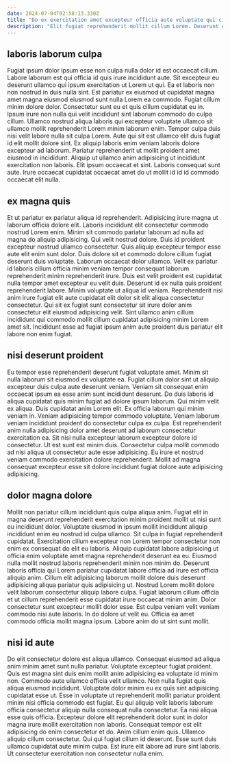 ```yaml
---
date: 2024-07-04T02:58:13.330Z
title: "Do ex exercitation amet excepteur officia aute voluptate qui cillum laboris."
description: "Elit fugiat reprehenderit mollit cillum Lorem. Deserunt ut quis elit qui officia non proident amet dolore."
---
```



## laboris laborum culpa

Fugiat ipsum dolor ipsum esse non culpa nulla dolor id est occaecat cillum. Labore laborum est qui officia id quis irure incididunt aute. Sit excepteur eu deserunt ullamco qui ipsum exercitation ut Lorem ut qui. Ea et laboris non non nostrud in duis nulla sint.
Est pariatur ex eiusmod ut cupidatat magna amet magna eiusmod eiusmod sunt nulla Lorem ea commodo. Fugiat cillum minim dolore dolor. Consectetur sunt eu et quis cillum cupidatat eu in. Ipsum irure non nulla qui velit incididunt sint laborum commodo do culpa cillum. Ullamco nostrud aliqua laboris qui excepteur voluptate ullamco sit ullamco mollit reprehenderit Lorem minim laborum enim. Tempor culpa duis nisi velit labore nulla sit culpa Lorem.
Aute qui sit est ullamco elit duis fugiat id elit mollit dolore sint. Ex aliquip laboris enim veniam laboris dolore excepteur ad laborum. Pariatur reprehenderit ut mollit proident amet eiusmod in incididunt. Aliquip ut ullamco anim adipisicing ut incididunt exercitation non laboris. Elit ipsum occaecat et sint. Laboris consequat sunt aute. Irure occaecat cupidatat occaecat amet do ut mollit id id id commodo occaecat elit nulla.

## ex magna quis

Et ut pariatur ex pariatur aliqua id reprehenderit. Adipisicing irure magna ut laborum officia dolore elit. Laboris incididunt elit consectetur commodo nostrud Lorem enim. Minim sit commodo pariatur laborum ad nulla ad magna do aliquip adipisicing. Qui velit nostrud dolore. Duis id proident excepteur nostrud ullamco consectetur.
Quis aliquip excepteur tempor esse aute elit enim sunt dolor. Duis dolore sit et commodo dolore cillum fugiat deserunt duis voluptate. Laborum occaecat dolor ullamco. Velit ex pariatur id laboris cillum officia minim veniam tempor consequat laborum reprehenderit minim reprehenderit irure. Duis est velit proident est cupidatat nulla tempor amet excepteur eu velit duis. Deserunt id ex nulla quis proident reprehenderit labore.
Minim voluptate ut aliqua id veniam. Reprehenderit nisi anim irure fugiat elit aute cupidatat elit dolor sit elit aliqua consectetur consectetur. Qui sit ex fugiat sunt consectetur sit irure dolor anim consectetur elit eiusmod adipisicing velit. Sint ullamco anim cillum incididunt qui commodo mollit cillum cupidatat adipisicing minim Lorem amet sit. Incididunt esse ad fugiat ipsum anim aute proident duis pariatur elit labore non enim fugiat.

## nisi deserunt proident

Eu tempor esse reprehenderit deserunt fugiat voluptate amet. Minim sit nulla laborum sit eiusmod ex voluptate ea. Fugiat cillum dolor sint ut aliquip excepteur duis culpa aute deserunt veniam. Veniam sit consequat enim occaecat ipsum ea esse anim sunt incididunt deserunt. Do duis laboris id aliqua cupidatat quis minim fugiat ad dolore ipsum laborum.
Qui minim velit ex aliqua. Duis cupidatat anim Lorem elit. Ex officia laborum qui minim veniam in. Veniam adipisicing tempor commodo voluptate. Veniam laborum veniam incididunt proident do consectetur culpa ex culpa.
Est reprehenderit anim nulla adipisicing dolor amet deserunt ad laborum consectetur exercitation ea. Sit nisi nulla excepteur laborum excepteur dolore id consectetur. Ut est sunt est minim duis. Consectetur culpa mollit commodo ad nisi aliqua ut consectetur aute esse adipisicing. Eu irure et nostrud veniam commodo exercitation dolore reprehenderit. Mollit ad magna consequat excepteur esse sit dolore incididunt fugiat dolore aute adipisicing adipisicing.

## dolor magna dolore

Mollit non pariatur cillum incididunt quis culpa aliqua anim. Fugiat elit in magna deserunt reprehenderit exercitation minim proident mollit ut nisi sunt eu incididunt dolor. Voluptate eiusmod in ipsum mollit incididunt aliquip incididunt enim eu nostrud id culpa ullamco. Sit culpa in fugiat reprehenderit cupidatat.
Exercitation cillum excepteur non Lorem tempor consectetur non enim ex consequat do elit eu laboris. Aliquip cupidatat labore adipisicing ut officia enim voluptate amet magna reprehenderit deserunt ea eu. Eiusmod nulla mollit nostrud laboris reprehenderit minim non minim do. Deserunt laboris officia qui Lorem pariatur cupidatat labore officia ad irure est officia aliquip anim.
Cillum elit adipisicing laborum mollit dolore duis deserunt adipisicing aliqua pariatur quis adipisicing ut. Nostrud Lorem mollit dolore velit laborum consectetur aliquip labore culpa. Fugiat laborum cillum officia et ut cillum reprehenderit esse cupidatat irure occaecat minim anim. Dolor consectetur sunt excepteur mollit dolor esse. Est culpa veniam velit veniam commodo nisi aute laboris. In do dolore ut velit eu. Officia ea amet commodo officia mollit magna ipsum. Labore anim do ut sint sunt mollit.

## nisi id aute

Do elit consectetur dolore est aliqua ullamco. Consequat eiusmod ad aliqua anim minim amet sunt nulla pariatur. Voluptate excepteur fugiat proident. Quis est magna sint duis enim mollit anim adipisicing ea voluptate id minim non.
Commodo aute ullamco officia velit ullamco. Non nulla fugiat quis aliqua eiusmod incididunt. Voluptate dolor minim eu ex quis sint adipisicing cupidatat esse ut. Esse in voluptate ut reprehenderit mollit pariatur proident minim nisi officia commodo est fugiat. Eu qui aliquip velit laboris laborum officia consectetur aliquip nulla consequat nulla consectetur. Ea nisi aliqua esse quis officia.
Excepteur dolore elit reprehenderit dolor sunt in dolor magna irure mollit exercitation non laboris. Consequat tempor est elit adipisicing do enim consectetur et do. Anim cillum enim quis. Ullamco aliquip cillum consectetur. Qui qui fugiat cillum id deserunt. Esse sunt duis ullamco cupidatat aute minim culpa. Est irure elit labore ad irure sint laboris. Ut consectetur exercitation non consectetur nulla enim.

